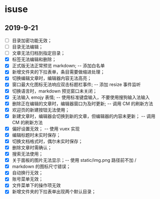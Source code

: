 # isuse

## 2019-9-21

- [ ] 目录加密功能无效；
- [ ] 目录无法编辑；
- [ ] 文章无法归档到指定目录；
- [x] 标签无法编辑和删除；
- [x] 正式版无法正常预览 markdown; -- 添加白名单
- [x] 新增文件夹的下拉表单，条目需要做缩进处理；
- [x] 切换编辑文章时，编辑器内容无法高亮；
- [x] 窗口最大化图标无法响应双击标题栏事件; -- 添加 resize 事件监听
- [x] 切换语言时，markdown 预览窗口未关闭；
- [x] 无法输入 emojy 表情; -- 使用标准键盘输入，不要使用搜狗输入法输入
- [x] 删除正在编辑的文章时，编辑器窗口为及时更新; -- 调用 CM 的刷新方法
- [x] 欢迎页的新建按钮无法使用；
- [x] 新建文章时，编辑器会切换到新的文章，但编辑器的内容未更新； -- 调用 CM 的刷新方法
- [x] 偏好设置无效； -- 使用 vuex 实现
- [x] 编辑标题时未实时保存；
- [x] 切换文档格式时，偶尔未实时保存；
- [x] 删除文章时需确认；
- [x] 搜索无法使用；
- [x] 关于面板的图片无法显示；-- 使用 static/img.png 路径前不加 / 
- [x] markdown 的图标尺寸错误；
- [x] 自动换行无效；
- [x] 账号菜单无效；
- [x] 文件菜单下的操作项无效
- [x] 新增文件夹的下拉表单出现两个默认目录；
